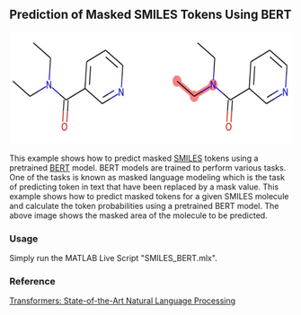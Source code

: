 ## Prediction of Masked SMILES Tokens Using BERT   



<p align="center">
  <img src="https://github.com/hjooya/Chemical-ML-and-DL/blob/main/Transformer_BERT_Masked_SMILES_Prediction/Highlighted_Molecule.jpg" width="600" height="200" />
</p>

This example shows how to predict masked [SMILES](https://en.wikipedia.org/wiki/Simplified_molecular-input_line-entry_system) tokens using a pretrained [BERT](https://huggingface.co/transformers/v3.0.2/index.html) model. BERT models are trained to perform various tasks. One of the tasks is known as masked language modeling which is the task of predicting token in text that have been replaced by a mask value. This example shows how to predict masked tokens for a given SMILES molecule and calculate the token probabilities using a pretrained BERT model. The above image shows the masked area of the molecule to be predicted.


### Usage

Simply run the MATLAB Live Script "SMILES_BERT.mlx".

### Reference

[Transformers: State-of-the-Art Natural Language Processing](https://aclanthology.org/2020.emnlp-demos.6/)


